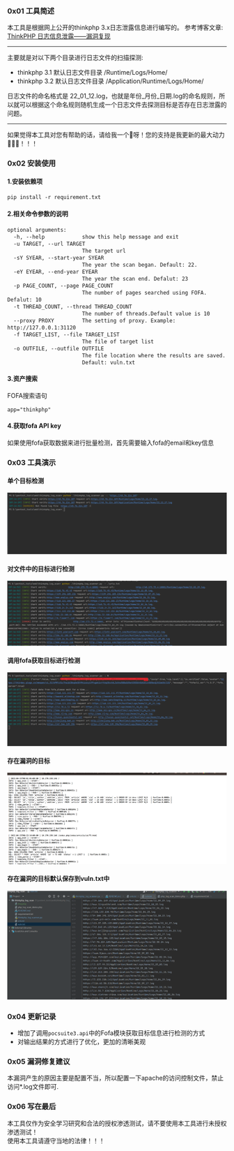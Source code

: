 ### 0x01 工具简述
本工具是根据网上公开的thinkphp 3.x日志泄露信息进行编写的。
参考博客文章:<br>
<a href='https://blog.csdn.net/weixin_40412037/article/details/113885372' target='_blank'>ThinkPHP 日志信息泄露——漏洞复现</a>
<hr>
主要就是对以下两个目录进行日志文件的扫描探测:

* thinkphp 3.1 默认日志文件目录 /Runtime/Logs/Home/
* thinkphp 3.2 默认日志文件目录 /Application/Runtime/Logs/Home/

日志文件的命名格式是 22_01_12.log，也就是年份_月份_日期.log的命名规则，所以就可以根据这个命名规则随机生成一个日志文件去探测目标是否存在日志泄露的问题。
<hr>
如果觉得本工具对您有帮助的话，请给我一个🌟呀！您的支持是我更新的最大动力🚀🚀🚀！！！

### 0x02 安装使用
#### 1.安装依赖项
```
pip install -r requirement.txt
```
#### 2.相关命令参数的说明
```
optional arguments:
  -h, --help            show this help message and exit
  -u TARGET, --url TARGET
                        The target url
  -sY SYEAR, --start-year SYEAR
                        The year the scan began. Default: 22.
  -eY EYEAR, --end-year EYEAR
                        The year the scan end. Defalut: 23
  -p PAGE_COUNT, --page PAGE_COUNT
                        The number of pages searched using FOFA. Defalut: 10
  -t THREAD_COUNT, --thread THREAD_COUNT
                        The number of threads.Default value is 10
  --proxy PROXY         The setting of proxy. Example: http://127.0.0.1:31120
  -f TARGET_LIST, --file TARGET_LIST
                        The file of target list
  -o OUTFILE, --outfile OUTFILE
                        The file location where the results are saved.
                        Default: vuln.txt
```

#### 3.资产搜索
FOFA搜索语句
```
app="thinkphp"
```
#### 4.获取fofa API key
如果使用fofa获取数据来进行批量检测，首先需要输入fofa的email和key信息

### 0x03 工具演示
#### 单个目标检测
![img_1.png](img/img_1.png)

#### 对文件中的目标进行检测
![img_1.png](img/img_2.png)

#### 调用fofa获取目标进行检测
![img_1.png](img/img_4.png)

#### 存在漏洞的目标
![img.png](img6.png/img5.png)

#### 存在漏洞的目标默认保存到vuln.txt中
![img_1.png](img_6.pn/img_6.png)

### 0x04 更新记录
* 增加了调用```pocsuite3.api```中的Fofa模块获取目标信息进行检测的方式
* 对输出结果的方式进行了优化，更加的清晰美观

### 0x05 漏洞修复建议
本漏洞产生的原因主要是配置不当，所以配置一下apache的访问控制文件，禁止访问*.log文件即可.

### 0x06 写在最后
本工具仅作为安全学习研究和合法的授权渗透测试，请不要使用本工具进行未授权渗透测试！<br>
使用本工具请遵守当地的法律！！！
